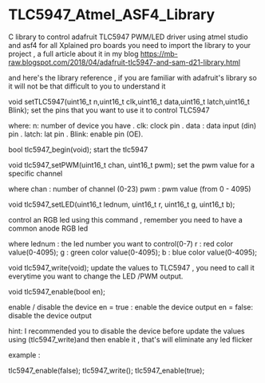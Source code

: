# TLC5947_Atmel_ASF4_Library
C library to control adafruit TLC5947 PWM/LED driver using atmel studio and asf4 for all Xplained pro boards
you need to import the library to your project , a full article about it in my blog 
https://mb-raw.blogspot.com/2018/04/adafruit-tlc5947-and-sam-d21-library.html

and here's the library reference , if you are familiar with adafruit's library so it will not be that difficult to you to understand it



void setTLC5947(uint16_t n,uint16_t clk,uint16_t data,uint16_t latch,uint16_t Blink);
set the pins that you want to use it to control TLC5947

 where:
 n: number of device you have .
clk: clock pin .
data : data input (din) pin .
latch: lat pin .
Blink: enable pin (OE).

bool tlc5947_begin(void);
start the tlc5947 

void tlc5947_setPWM(uint16_t chan, uint16_t pwm);
set the pwm value for a specific channel 
 
where
chan : number of channel (0-23)
pwm : pwm value (from 0 - 4095)


void tlc5947_setLED(uint16_t lednum, uint16_t r, uint16_t g, uint16_t b);

control an RGB led using this command , remember you need to have a common anode RGB led 

where 
lednum : the led number you want to control(0-7)
r : red color value(0-4095);
g : green color value(0-4095);
b : blue color value(0-4095);


void tlc5947_write(void);
update the values to TLC5947 , you need to call it everytime you want to change the LED /PWM output.


void tlc5947_enable(bool en);

enable / disable the device
en = true : enable the device output
en = false: disable the device output

hint: I recommended you to disable the device before update the values using (tlc5947_write)and then enable it , that's will eliminate any led flicker 

example : 

tlc5947_enable(false);
tlc5947_write();
tlc5947_enable(true);
